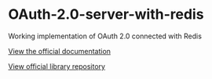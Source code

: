 OAuth-2.0-server-with-redis
===========================

Working implementation of OAuth 2.0 connected with Redis

<a href="http://bshaffer.github.io/oauth2-server-php-docs/">View the official documentation</a>

<a href="https://github.com/bshaffer/oauth2-server-php">View official library repository</a>
